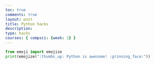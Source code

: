 ```yaml
---
toc: true
comments: true
layout: post
title: Python hacks
description: 
type: hacks
courses: { compsci: {week: 1} }
---
```


``` Python 
from emoji import emojize 
print(emojize(":thumbs_up: Python is awesome! :grinning_face:"))
```
